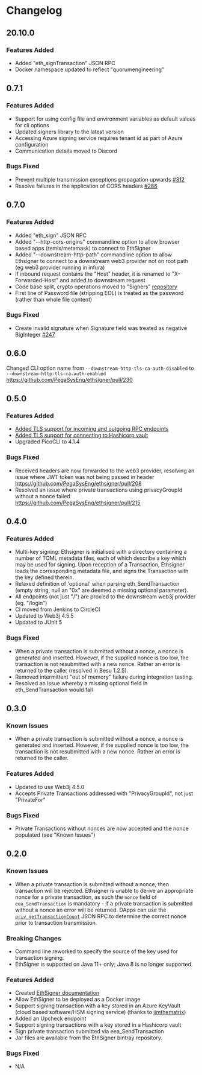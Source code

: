 # Changelog

## 20.10.0

### Features Added
- Added "eth_signTransaction" JSON RPC
- Docker namespace updated to reflect "quorumengineering"

## 0.7.1

### Features Added
- Support for using config file and environment variables as default values for cli options
- Updated signers library to the latest version
- Accessing Azure signing service requires tenant id as part of Azure configuration
- Communication details moved to Discord

### Bugs Fixed
- Prevent multiple transmission exceptions propagation upwards [#312](https://github.com/PegaSysEng/ethsigner/pull/312)
- Resolve failures in the application of CORS headers [#286](https://github.com/PegaSysEng/ethsigner/pull/286)

## 0.7.0

### Features Added
- Added "eth_sign" JSON RPC
- Added "--http-cors-origins" commandline option to allow browser based apps (remix/metamask) to connect to EthSigner
- Added "--downstream-http-path" commandline option to allow Ethsigner to connect to a downstream web3 provider not on root path (eg web3 provider running in infura)
- If inbound request contains the "Host" header, it is renamed to "X-Forwarded-Host" and added to downstream request
- Code base split, crypto operations moved to "Signers" [repository](https://github.com/PegaSysEng/signers)
- First line of Password file (stripping EOL) is treated as the password (rather than whole file content)

### Bugs Fixed
- Create invalid signature when Signature field was treated as negative BigInteger [#247](https://github.com/PegaSysEng/ethsigner/issues/247)

## 0.6.0

Changed CLI option name from `--downstream-http-tls-ca-auth-disabled` to `--downstream-http-tls-ca-auth-enabled` https://github.com/PegaSysEng/ethsigner/pull/230

## 0.5.0

### Features Added
- [Added TLS support for incoming and outgoing RPC endpoints](https://docs.ethsigner.pegasys.tech/en/latest/Concepts/TLS/)
- [Added TLS support for connecting to Hashicorp vault](https://docs.ethsigner.pegasys.tech/en/latest/Concepts/TLS/)
- Upgraded PicoCLI to 4.1.4

### Bugs Fixed 
- Received headers are now forwarded to the web3 provider, resolving an issue where JWT token was not being passed in header https://github.com/PegaSysEng/ethsigner/pull/208
- Resolved an issue where private transactions using privacyGroupId without a nonce failed https://github.com/PegaSysEng/ethsigner/pull/215

## 0.4.0

### Features Added
- Multi-key signing: Ethsigner is initialised with a directory containing a number of TOML metadata files, each of which describe a key which may be used for signing. Upon reception of a Transaction, Ethsigner loads the corresponding metadata file, and signs the Transaction with the key defined therein.
- Relaxed definition of 'optional' when parsing eth_SendTransaction (empty string, null an "0x" are deemed a missing optional parameter).
- All endpoints (not just "/") are proxied to the downstream web3j provider (eg. "/login")
- CI moved from Jenkins to CircleCI
- Updated to Web3j 4.5.5
- Updated to JUnit 5

### Bugs Fixed
- When a private transaction is submitted without a nonce, a nonce is generated and inserted. However, if the supplied nonce is too low, the transaction is not resubmitted with a new nonce. Rather an error is returned to the caller (resolved in Besu 1.2.5).
- Removed intermittent "out of memory" failure during integration testing.
- Resolved an issue whereby a missing optional field in eth_SendTransaction would fail

## 0.3.0

### Known Issues
- When a private transaction is submitted without a nonce, a nonce is generated and inserted. However, if the supplied nonce is too low, the transaction is not resubmitted with a new nonce. Rather an error is returned to the caller.

### Features Added
- Updated to use Web3j 4.5.0
- Accepts Private Transactions addressed with "PrivacyGroupId", not just "PrivateFor"

### Bugs Fixed
- Private Transactions without nonces are now accepted and the nonce populated (see "Known Issues")

## 0.2.0

### Known Issues
- When a private transaction is submitted without a nonce, then transaction will be rejected. Ethsigner is unable to derive an appropriate nonce for a private transaction, as such the `nonce` field of `eea_SendTransaction` is mandatory - if a private transaction is submitted without a nonce an error will be returned. DApps can use the [`priv_getTransactionCount`]( (https://docs.pantheon.pegasys.tech/en/latest/Reference/Pantheon-API-Methods/#priv_gettransactioncount)) JSON RPC to determine the correct nonce prior to transaction transmission.

### Breaking Changes
- Command line reworked to specify the source of the key used for transaction signing.
- EthSigner is supported on Java 11+ only; Java 8 is no longer supported.

### Features Added
- Created [EthSigner documentation](https://docs.ethsigner.pegasys.tech/en/latest/)
- Allow EthSigner to be deployed as a Docker image
- Support signing transaction with a key stored in an Azure KeyVault \(cloud based software/HSM signing service\) (thanks to [jimthematrix](https://github.com/jimthematrix))
- Added an Upcheck endpoint
- Support signing transactions with a key stored in a Hashicorp vault
- Sign private transaction submitted via eea_SendTransaction
- Jar files are available from the EthSigner bintray repository.

### Bugs Fixed
- N/A

